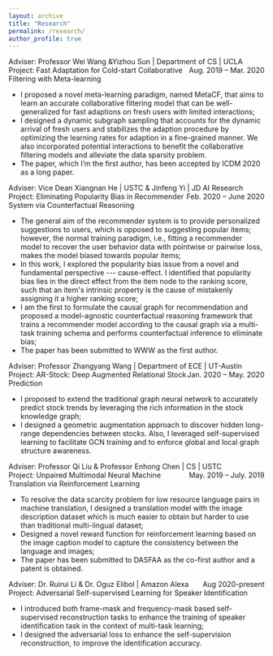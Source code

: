 ```yaml
---
layout: archive
title: "Research"
permalink: /research/
author_profile: true
---
```


Adviser: Professor Wei Wang &Yizhou Sun | Department of CS | UCLA       <span style="float:right;">Aug. 2019 – Mar. 2020</span>  
Project: Fast Adaptation for Cold-start Collaborative Filtering with Meta-learning
* I proposed a novel meta-learning paradigm, named MetaCF, that aims to learn an accurate collaborative filtering model that can be well-generalized for fast adaptions on fresh users with limited interactions;
* I designed a dynamic subgraph sampling that accounts for the dynamic arrival of fresh users and stabilizes the adaption procedure by optimizing the learning rates for adaption in a fine-grained manner. We also incorporated potential interactions to benefit the collaborative filtering models and alleviate the data sparsity problem.
* The paper, which I’m the first author, has been accepted by ICDM 2020 as a long paper.


Adviser: Vice Dean Xiangnan He | USTC & Jinfeng Yi | JD AI Research       <span style="float:right;">Feb. 2020 – June 2020</span>  
Project: Eliminating Popularity Bias in Recommender System via Counterfactual Reasoning
* The general aim of the recommender system is to provide personalized suggestions to users, which is opposed to suggesting popular items; however, the normal training paradigm, i.e., fitting a recommender model to recover the user behavior data with pointwise or pairwise loss, makes the model biased towards popular items;
* In this work, I explored the popularity bias issue from a novel and fundamental perspective --- cause-effect. I identified that popularity bias lies in the direct effect from the item node to the ranking score, such that an item's intrinsic property is the cause of mistakenly assigning it a higher ranking score;
* I am the first to formulate the causal graph for recommendation and proposed a model-agnostic counterfactual reasoning framework that trains a recommender model according to the causal graph via a multi-task training schema and performs counterfactual inference to eliminate bias;
* The paper has been submitted to WWW as the first author. 


Adviser: Professor Zhangyang Wang | Department of ECE | UT-Austin        <span style="float:right;">Jan. 2020 – May. 2020</span>  
Project: AR-Stock: Deep Augmented Relational Stock Prediction
* I proposed to extend the traditional graph neural network to accurately predict stock trends by leveraging the rich information in the stock knowledge graph;
* I designed a geometric augmentation approach to discover hidden long-range dependencies between stocks. Also, I leveraged self-supervised learning to facilitate GCN training and to enforce global and local graph structure awareness. 


Adviser: Professor Qi Liu & Professor Enhong Chen | CS | USTC            <span style="float:right;">May. 2019 – July. 2019</span>  
Project: Unpaired Multimodal Neural Machine Translation via Reinforcement Learning	
* To resolve the data scarcity problem for low resource language pairs in machine translation, I designed a translation model with the image description dataset which is much easier to obtain but harder to use than traditional multi-lingual dataset;
* Designed a novel reward function for reinforcement learning based on the image caption model to capture the consistency between the language and images;
* The paper has been submitted to DASFAA as the co-first author and a patent is obtained.


Adviser: Dr. Ruirui Li & Dr. Oguz Elibol | Amazon Alexa           <span style="float:right;">Aug 2020-present</span>  
Project: Adversarial Self-supervised Learning for Speaker Identification
* I introduced both frame-mask and frequency-mask based self-supervised reconstruction tasks to enhance the training of speaker identification task in the context of multi-task learning;
* I designed the adversarial loss to enhance the self-supervision reconstruction, to improve the identification accuracy.
